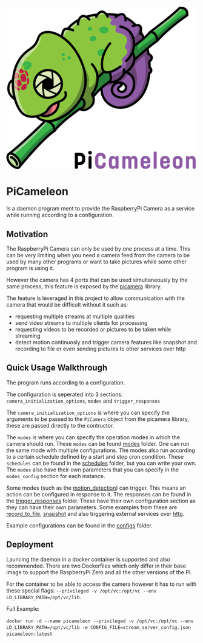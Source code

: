 [<img src="picameleon.png" width="500"/>](picameleon.png)

# PiCameleon

Is a daemon program ment to provide the RaspberryPi Camera as a service while running according to a configuration.

## Motivation

The RaspberryPi Camera can only be used by one process at a time. This can be very limiting when you need a camera feed from the camera to be used by many other programs or want to take pictures while some other program is using it.

However the camera has 4 ports that can be used simultaneously by the same process, this feature is exposed by the [picamera](https://github.com/waveform80/picamera) library.

The feature is leveraged in this project to allow communication with the camera that would be difficult without it such as:
- requesting multiple streams at multiple qualities
- send video streams to multiple clients for processing
- requesting videos to be recorded or pictures to be taken while streaming
- detect motion continuosly and trigger camera features like snapshot and recording to file or even sending pictures to other services over http

## Quick Usage Walkthrough

The program runs according to a configuration.

The configuration is seperated into 3 sections: `camera_initialization_options`, `modes` and `trigger_responses`

The `camera_initialization_options` is where you can specify the arguments to be passed to the `PiCamera` object from the picamera library, these are passed directly to the contructor.

The `modes` is where you can specify the operation modes in which the camera should run. These `modes` can be found [modes](picameleon/modes) folder.
One can run the same mode with multiple configurations. The modes also run according to a certain schedule defined by a start and stop cron condition. These `schedules` can be found in the [schedules](picameleon/schedules) folder, but you can write your own. The `modes` also have their own parameters that you can specify in the `modes_config` section for each instance.

Some modes (such as the [motion_detection](picameleon/modes/motion_detection.py)) can trigger. This means an action can be configured in response to it. The responses can be found in the [trigger_responses](picameleon/trigger_responses) folder. These have their own configuration section as they can have their own parameters. Some examples from these are [record_to_file](picameleon/trigger_responses/record_to_file.py), [snapshot](picameleon/trigger_responses/snapshot.py) and also triggering external services over [http](picameleon/trigger_responses/http.py).

Example configurations can be found in the [configs](picameleon/configs) folder.

## Deployment

Launcing the daemon in a docker container is supported and also recommended. There are two Dockerfiles which only differ in their base image to support the RaspberryPi Zero and all the other versions of the Pi.

For the container to be able to access the camera however it has to run with these special flags: `--privileged -v /opt/vc:/opt/vc --env LD_LIBRARY_PATH=/opt/vc/lib`.

Full Example:

```docker run -d --name picameleon --privileged -v /opt/vc:/opt/vc --env LD_LIBRARY_PATH=/opt/vc/lib -e CONFIG_FILE=stream_server_config.json picameleon:latest```